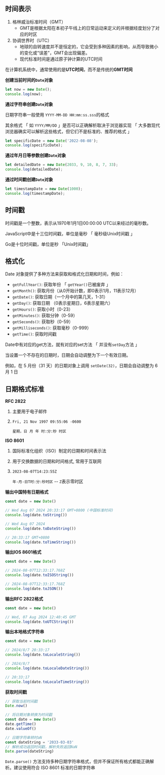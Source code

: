## 时间表示

1. 格林威治标准时间（GMT）
   + GMT是根据太阳在本初子午线上的日常运动来定义的并根据经度划分了对应的时区
2. 协调世界时（UTC）
   + 地球的自转速度并不是恒定的，它会受到多种因素的影响，从而导致微小的变化或“误差”，GMT会出现偏差。
   + 现代标准时间是通过原子钟计算的UTC时间

在计算机系统中，通常使用的是**UTC时间**，而不是传统的**GMT时间**



**创建当前时间的`Date`对象**

```javascript
let now = new Date();
console.log(now);
```

**通过字符串创建`Date`对象**

日期字符串一般使用 `YYYY-MM-DD HH:mm:ss.sss`的格式

其余格式 「 如 `YYYY/MM/DD` 」是否可以正确解析取决于浏览器实现 「 大多数现代浏览器确实可以解析这些格式，但它们不是标准的、推荐的格式 」

```javascript
let specificDate = new Date('2022-08-08');
console.log(specificDate);
```

**通过年月日等参数创建`Date`对象**

```javascript
let detailedDate = new Date(2033, 9, 10, 8, 7, 33);
console.log(detailedDate);
```

**通过时间戳创建`Date`对象**

```javascript
let timestampDate = new Date(1000);
console.log(timestampDate);
```



## 时间戳

时间戳是一个整数，表示从1970年1月1日00:00:00 UTC以来经过的毫秒数。

JavaScript中是十三位时间戳，单位是毫秒 「 毫秒级Unix时间戳 」

Go是十位时间戳，单位是秒 「Unix时间戳」



## 格式化

Date 对象提供了多种方法来获取和格式化日期和时间，例如：

- `getFullYear()`: 获取年份 「 `getYear()`已被废弃 」
- `getMonth()`: 获取月份（从0开始计数，即0表示1月，11表示12月）
- `getDate()`: 获取日期（一个月中的第几天，1-31）
- `getDay()`: 获取日期 （0表示星期日，6表示星期六）
- `getHours()`: 获取小时（0-23）
- `getMinutes()`: 获取分钟（0-59）
- `getSeconds()`: 获取秒（0-59）
- `getMilliseconds()`: 获取毫秒（0-999）
- `getTime()`: 获取时间戳



Date中有对应的get方法，就有对应的set方法 「 并没有`setDay`方法 」

当设置一个不存在的日期时，日期会自动调整为下一个有效日期。

例如，在 5 月份（31 天）的日期对象上调用 `setDate(32)`，日期会自动调整为 6 月 1 日



## 日期格式标准

**RFC 2822**

1. 主要用于电子邮件

2. `Fri, 21 Nov 1997 09:55:06 -0600` 

   `星期，日 月 年 时:分:秒 时区`



**ISO 8601**

1. 国际标准化组织（ISO）制定的日期和时间表示法

2. 用于交换数据的日期和时间格式, 常用于互联网

3. `2023-08-07T14:23:55Z`

   `年-月-日T时:分:秒时区` -- `Z`表示零时区



**输出中国特有日期格式**

```js
const date = new Date()

// Wed Aug 07 2024 20:33:17 GMT+0800 (中国标准时间)
console.log(date.toString())

// Wed Aug 07 2024
console.log(date.toDateString())

// 20:33:17 GMT+0800
console.log(date.toTimeString())
```



**输出IOS 8601格式**

```js
const date = new Date()

// 2024-08-07T12:33:17.768Z
console.log(date.toISOString())

// 2024-08-07T12:33:17.768Z
console.log(date.toJSON())
```



**输出RFC 2822格式**

```js
const date = new Date()

// Wed, 07 Aug 2024 12:40:45 GMT
console.log(date.toUTCString())
```



**输出本地格式字符串**

```js
const date = new Date()

// 2024/8/7 20:33:17
console.log(date.toLocaleString())

// 2024/8/7
console.log(date.toLocaleDateString())

// 20:33:17
console.log(date.toLocaleTimeString())
```



**获取时间戳**

```js
// 获取当前时间戳
Date.now()

// 将日期对象转换为时间戳
const date = new Date()
date.getTime()
date.valueOf()

// 日期字符串转时aN
const dateString = '2033-03-03'
// 解析成功返回时间戳，解析失败返回NaN
Date.parse(dateString)
```

`Date.parse()` 方法支持多种日期字符串格式，但并不保证所有格式都能正确解析。建议使用符合 ISO 8601 标准的日期字符串
